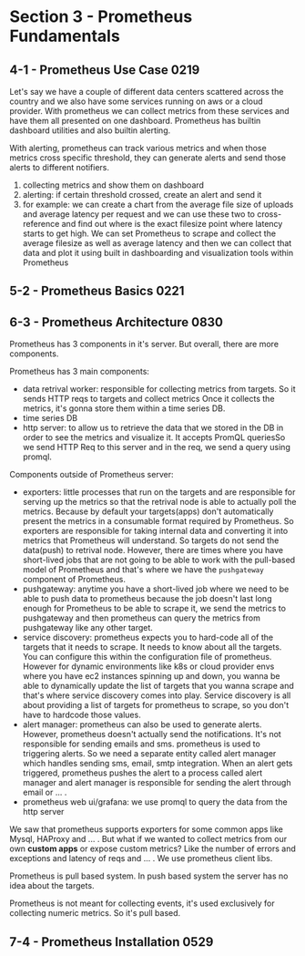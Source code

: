 # Section 3 - Prometheus Fundamentals

## 4-1 - Prometheus Use Case 0219
Let's say we have a couple of different data centers scattered across the country and we also have some services running on aws or
a cloud provider. With prometheus we can collect metrics from these services and have them all presented on one dashboard.
Prometheus has builtin dashboard utilities and also builtin alerting.

With alerting, prometheus can track various metrics and when those metrics cross specific threshold, they can generate alerts and send
those alerts to different notifiers.

1. collecting metrics and show them on dashboard
2. alerting: if certain threshold crossed, create an alert and send it
3. for example: we can create a chart from the average file size of uploads and average latency per request and we can use these two to
cross-reference and find out where is the exact filesize point where latency starts to get high. We can set Prometheus to scrape and
collect the average filesize as well as average latency and then we can collect that data and plot it using built in dashboarding and
visualization tools within Prometheus

## 5-2 - Prometheus Basics 0221

## 6-3 - Prometheus Architecture 0830
Prometheus has 3 components in it's server. But overall, there are more components.

Prometheus has 3 main components:
- data retrival worker: responsible for collecting metrics from targets. So it sends HTTP reqs to targets and collect metrics
Once it collects the metrics, it's gonna store them within a time series DB.
- time series DB
- http server: to allow us to retrieve the data that we stored in the DB in order to see the metrics and visualize it. It accepts
PromQL queriesSo we send HTTP Req to this server and in the req, we send a query using promql.

Components outside of Prometheus server:
- exporters: little processes that run on the targets and are responsible for serving up the metrics so that the retrival node is able to
actually poll the metrics. Because by default your targets(apps) don't automatically present the metrics in a consumable format required
by Prometheus. So exporters are responsible for taking internal data and converting it into metrics that Prometheus will understand.
So targets do not send the data(push) to retrival node. However, there are times where you have short-lived jobs that 
are not going to be able to work with the pull-based model of Prometheus and that's where we have the `pushgateway` component of Prometheus.
- pushgateway: anytime you have a short-lived job where we need to be able to push data to prometheus because the job doesn't 
last long enough for Prometheus to be able to scrape it, we send the metrics to pushgateway and then prometheus can query the metrics
from pushgateway like any other target.
- service discovery: prometheus expects you to hard-code all of the targets that it needs to scrape. It needs to know about all the targets.
You can configure this within the configuration file of prometheus. However for dynamic environments like k8s or cloud provider envs where
you have ec2 instances spinning up and down, you wanna be able to dynamically update the list of targets that you wanna scrape and that's
where service discovery comes into play. Service discovery is all about providing a list of targets for prometheus to scrape, so you don't have
to hardcode those values.
- alert manager: prometheus can also be used to generate alerts. However, prometheus doesn't actually send the notifications. It's not 
responsible for sending emails and sms. prometheus is used to triggering alerts. So we need a separate entity called alert manager which 
handles sending sms, email, smtp integration. When an alert gets triggered, prometheus pushes the alert to a process called alert manager
and alert manager is responsible for sending the alert through email or ... .
- prometheus web ui/grafana: we use promql to query the data from the http server

We saw that prometheus supports exporters for some common apps like Mysql, HAProxy and ... . But what if we wanted to collect metrics from
our own **custom apps** or expose custom metrics? Like the number of errors and exceptions and latency of reqs and ... .
We use prometheus client libs.

Prometheus is pull based system. In push based system the server has no idea about the targets.

Prometheus is not meant for collecting events, it's used exclusively for collecting numeric metrics. So it's pull based.

## 7-4 - Prometheus Installation 0529